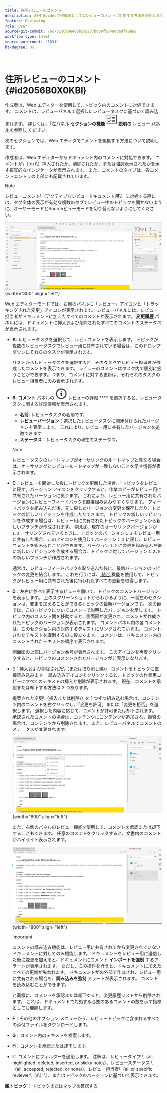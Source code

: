 ```yaml
---
title: 住所レビューのコメント
description: AEM Guidesで作成者としてのレビューコメントに対処する方法を説明します。 作成者がドキュメント内のコメントを編集、フィルタリング、許可、却下する方法を説明します。
feature: Reviewing
role: User
source-git-commit: 76c731c6a0e496b5b1237b9b9fb84adda8fa8a92
workflow-type: tm+mt
source-wordcount: '1031'
ht-degree: 0%

---
```


# 住所レビューのコメント {#id2056B0X0KBI}


作成者は、Web エディターを使用して、トピック内のコメントに対処できます。 コメントは、レビューパネルで選択したレビュータスクに基づいて読み込まれます。 詳しくは、「左パネル **セクションの機能 ![](images/active-review-tasklist-icon.svg) 説明の** レビュー [ パネルを参照し ](/help/product-guide/user-guide/web-editor-features.md#id2051EA0M0HS) ください。

次のセクションでは、Web エディタでコメントを編集する方法について説明します。

作成者は、Web エディターからドキュメント内のコメントに対処できます。 コメントが\（text\）挿入されたか、削除されたか、または強調表示されたかを示す視覚的なインジケータが表示されます。 また、コメントのタイプは、各コメントエントリの上部にも記載されています。

>[!NOTE]
>
> レビューコメント\（アクティブなレビュードキュメント用\）に対処する際には、タグ全体の表示が有効な複数のタブでレビュー中のトピックを開かないように、オーサーモードとSourceビューモードを切り替えないようにしてください。

![](images/comments-page-web-editor_cs.png){width="800" align="left"}

Web エディターモードでは、右側のパネルに「レビュー」アイコンと「トラッキングされた変更」アイコンが表示されます。 レビューパネルには、レビュー担当者がドキュメントに加えたすべてのコメントが表示されます。 **変更履歴** パネルには、ドキュメントに挿入および削除されたすべてのコメントのステータスが表示されます。

- **A**: レビュータスクを選択して、レビュコメントを表示します。 トピックが複数のレビュータスクでレビュー用に共有されている場合は、このドロップダウンにそれらのタスクが表示されます。

  リストからレビュータスクを選択すると、そのタスクでレビュー担当者が作成したコメントを表示できます。 レビューのコメントはタスク内で個別に扱うことができます。つまり、コメントに対する更新は、それぞれのタスクのレビュー担当者にのみ表示されます。

- **B:** **コメント** パネルの ![](images/active-review-info-icon.svg) レビューの詳細 **** を選択すると、レビュータスクに関する詳細情報が表示されます。

   - **名前**: レビュータスクの名前です。
   - **レビューバージョン**：選択したレビュータスクに関連付けられたバージョンを表示します。 これにより、レビュー用に共有したバージョンを追跡できます
   - **ステータス**：レビュータスクの現在のステータス。

  >[!NOTE]
  >
  > レビュータスクのルートマップがオーサリングのルートマップと異なる場合は、オーサリングとレビュールートマップが一致しないことを示す情報が表示されます。

- **C**：レビューを開始した後にトピックを更新した場合、「トピックをレビューに戻す」バージョン アイコンをクリックすると、作業コピーがレビュー用に共有されたバージョンに戻ります。 これにより、レビュー用に共有されたバージョンにレビューフィードバックを直接組み込みやすくなります。 フィードバックを組み込んだ後、元に戻したバージョンの変更を保存したり、トピックの新しいリビジョンを作成したりできます。 トピックの新しいリビジョンを作成する場合は、レビュー用に共有されたトピックのバージョンから新しいブランチが作成されます。 例えば、現在のオーサリングバージョンが `1.3` ーサリングされているときに、トピックのバージョン `1.2` をレビュー用に共有した場合、このアイコンを使用してバージョン `1.2` に戻し、レビューコメントを組み込むことができます。 バージョン `1.2` に変更を組み込んだ後に新しいリビジョンを作成する場合は、トピックに対してバージョン `1.2.0` の新しいブランチが作成されます。

  通常は、レビューフィードバックを取り込んだ後に、最新バージョンのトピックの変更を結合します。 これを行うには、[ 結合 ](web-editor-features.md#id205DF04E0HS) 機能を使用して、トピックがレビュー用に共有された後に行われたすべての更新を取得します。

- **D**：左右に並べて表示するビューを開いて、トピックのコメントバージョンを表示します。 上のスクリーンショットからわかるように、一番左のセクションは、変更を加えることができるトピックの最新バージョンです。 次の節では、このトピックについてコメントで説明したバージョンを示します。 トピック内のコメント間を移動すると、側面図が変更され、コメントが作成されたトピックのバージョンが表示されます。 コメントパネル内の各コメントは、このセクション内の対応するテキストにリンクされています。 コメントされたテキストを識別するのに役立ちます。 コメントは、ドキュメント内のコメントされたテキストの順序で表示されます。

  側面図の上部にバージョン番号が表示されます。 このアイコンを再度クリックすると、トピックのコメントされたバージョンが非表示になります。

- E：挿入および削除された\（または取り消し線\） コメントをトピックに直接読み込みます。 読み込みアイコンをクリックすると、トピックの作業用コピーにすべてのテキストの挿入と削除が表示されます。 現在、コメントを承認または却下する方法は 2 つあります。

  提案された変更\（挿入または削除\）を 1 つずつ組み込む場合は、コンテンツ内のコメントを右クリックし、「変更を許可」または「変更を拒否」を選択します。 選択した内容に応じて、コメントが許可または却下されます。 承認されたコメントの場合は、コンテンツにコンテンツが追加され、拒否の場合は、コンテンツから削除されます。 また、レビューパネルでコメントのステータスが変更されます。

  ![](images/import-comment-accept-web-editor_cs.png){width="800" align="left"}

  また、右側のパネルのレビュー機能を使用して、コメントを承認または却下することもできます。 任意のコメントをクリックすると、文書内のコメントがハイライト表示されます。

  ![](images/changes-tab_cs.png){width="800" align="left"}

  >[!IMPORTANT]
  >
  > コメントの読み込み機能は、レビュー用に共有されてから変更されていないドキュメントに対してのみ機能します。 ドキュメントをレビュー用に送信した後に変更を加えると、ドキュメントにコメント **インポートを強制** するアラートが表示されます。 ただし、この操作を行うと、ドキュメントに加えたすべての更新が失われます。 ドキュメントがの外部で作成され、レビュー用に共有される場合も、**読み込みを強制** アラートが表示されます。 コメントを読み込むことができます。

  と同様に、コメントを承認または却下すると、変更履歴リストから削除されます。 これは、ドキュメントで対処する必要のあるコメントの数を示す指標としても機能します。

- **F**：その他のオプション メニューから、レビュートピックに含まれるすべての添付ファイルをダウンロードします。
- **G**：コメント内のテキストを検索します。
- **H**：コメントを承認または却下します。

- **I**：コメントにフィルターを適用します。 注釈は、レビュータイプ \（all, highlighted, deleted, inserted, or sticky note\）、レビューステータス \（all, accepted, rejected, or none\）、レビュー担当者\（all or specific reviewer\（s\）\）、またはトピックのバージョンに基づいて表示できます。


**親トピック：**[ トピックまたはマップを確認する ](review.md)
